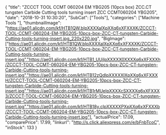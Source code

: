 {
	"title": "ZCCCT TOOL CCMT 060204 EM YBG205 (10pcs box) ZCC.CT tungsten Carbide Cutting tools turning insert ZCC CCMT060204 YBG205",
	"date": "2018-10-31 10:30:20",
	"SubCat": ["Tools"],
	"categories": ["Machine Tools "],
	"thumbnailImage": "https://ae01.alicdn.com/kf/HTB1QW.bIpXXXXalXpXXq6xXFXXXK/ZCCCT-TOOL-CCMT-060204-EM-YBG205-10pcs-box-ZCC-CT-tungsten-Carbide-Cutting-tools-turning-insert.jpg_220x220.jpg",
	"BigImage": ["https://ae01.alicdn.com/kf/HTB1QW.bIpXXXXalXpXXq6xXFXXXK/ZCCCT-TOOL-CCMT-060204-EM-YBG205-10pcs-box-ZCC-CT-tungsten-Carbide-Cutting-tools-turning-insert.jpg","https://ae01.alicdn.com/kf/HTB1_UUjIpXXXXX0XXXXq6xXFXXXh/ZCCCT-TOOL-CCMT-060204-EM-YBG205-10pcs-box-ZCC-CT-tungsten-Carbide-Cutting-tools-turning-insert.jpg","https://ae01.alicdn.com/kf/HTB12zQdIpXXXXXlXpXXq6xXFXXXH/ZCCCT-TOOL-CCMT-060204-EM-YBG205-10pcs-box-ZCC-CT-tungsten-Carbide-Cutting-tools-turning-insert.jpg","https://ae01.alicdn.com/kf/HTB1rMUeIpXXXXcSXXXXq6xXFXXX3/ZCCCT-TOOL-CCMT-060204-EM-YBG205-10pcs-box-ZCC-CT-tungsten-Carbide-Cutting-tools-turning-insert.jpg","https://ae01.alicdn.com/kf/HTB18y.cIpXXXXXPXpXXq6xXFXXXb/ZCCCT-TOOL-CCMT-060204-EM-YBG205-10pcs-box-ZCC-CT-tungsten-Carbide-Cutting-tools-turning-insert.jpg"],
	"actualPrice": 17.09,
	"comparePrice": 17.99,
	"linkurl": "http://s.click.aliexpress.com/e/bFnbTcoC",
	"inStock": 133
}
